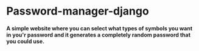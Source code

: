 # Password-manager-django 
#### A simple website where you can select what types of symbols you want in you'r password and it generates a completely random password that you could use.
